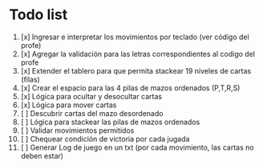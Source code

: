 # Todo list

1. [x] Ingresar e interpretar los movimientos por teclado (ver código del profe)
1. [x] Agregar la validación para las letras correspondientes al codigo del profe
1. [x] Extender el tablero para que permita stackear 19 niveles de cartas (filas)
1. [x] Crear el espacio para las 4 pilas de mazos ordenados (P,T,R,S)
1. [x] Lógica para ocultar y desocultar cartas
1. [x] Lógica para mover cartas
1. [ ] Descubrir cartas del mazo desordenado
1. [ ] Lógica para stackear las pilas de mazos ordenados
1. [ ] Validar movimientos permitidos
1. [ ] Chequear condición de victoria por cada jugada
1. [ ] Generar Log de juego en un txt (por cada movimiento, las cartas no deben estar)
